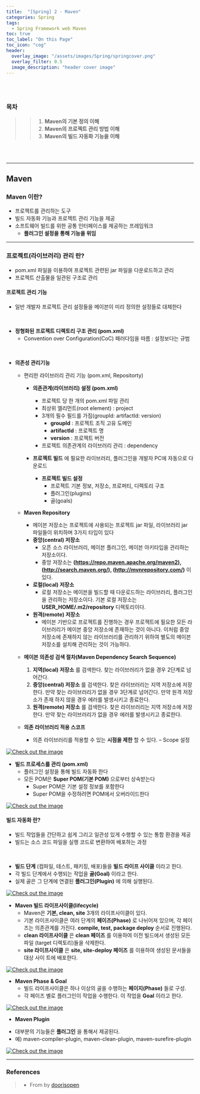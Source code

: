 ```yaml
---
title:  "[Spring] 2 - Maven"
categories: Spring
tags:
  - Spring Framework web Maven
toc: true
toc_label: "On this Page"
toc_icon: "cog"
header:
  overlay_image: "/assets/images/Spring/springcover.png"
  overlay_filter: 0.5
  image_description: "header cover image"
---
```



<br />
<br />


### 목차
>> 1. __Maven의 기본 정의 이해__
>> 2. __Maven의 프로젝트 관리 방법 이해__
>> 3. __Maven의 빌드 자동화 기능을 이해__


<br />
<br />


<hr />

## Maven
### Maven 이란?
* 프로젝트를 관리하는 도구
* 빌드 자동화 기능과 프로젝트 관리 기능을 제공
* 소프트웨어 빌드를 위한 공통 인터페이스를 제공하는 프레임워크
  - __플러그인 설정을 통해 기능을 위임__

<hr />

### 프로젝트(라이브러리) 관리 란?
* pom.xml 파일을 이용하여 프로젝트 관련된 jar 파일을 다운로드하고 관리
* 프로젝트 산출물을 일관된 구조로 관리


#### 프로젝트 관리 기능
* 일반 개발자 프로젝트 관리 설정들을 메이븐이 미리 정의한 설정들로 대체한다

<br />

* __정형화된 프로젝트 디렉토리 구조 관리 (pom.xml)__
  + Convention over Configuration(CoC) 패러다임을 따름 : 설정보다는 규범

<br />

* __의존성 관리기능__
  + 편리한 라이브러리 관리 기능 (pom.xml, Repositorty)
    - __의존관계(라이브러리) 설정 (pom.xml)__
      - 프로젝트 당 한 개의 pom.xml 파일 관리
      - 최상위 엘리먼트(root element) : project
      - 3개의 필수 필드를 가짐(groupId: artifactId: version)
        - __groupId__ : 프로젝트 조직 고유 도메인
        - __artifactId__ : 프로젝트 명
        - __version__ : 프로젝트 버전
      - 프로젝트 의존관계의 라이브러리 관리 : dependency


    - __프로젝트 빌드__ 에 필요한 라이브러리, 플러그인을 개발자 PC에 자동으로 다운로드
      - __프로젝트 빌드 설정__
        - 프로젝트 기본 정보, 저장소, 프로퍼티, 디렉토리 구조
        - 플러그인(plugins)
        - 골(goals)

  + __Maven Repository__
    - 메이븐 저장소는 프로젝트에 사용되는 프로젝트 jar 파일, 라이브러리 jar 파일들이 위치하며 3가지 타입이 있다
    - __중앙(central) 저장소__
      - 오픈 소스 라이브러리, 메이븐 플러그인, 메이븐 아키타입을 관리하는 저장소이다.
      - 중앙 저장소는 __(https://repo.maven.apache.org/maven2), (http://search.maven.org/), (http://mvnrepository.com/)__ 이 있다.
    - __로컬(local) 저장소__
      - 로컬 저장소는 메이븐을 빌드할 때 다운로드하는 라이브러리, 플러그인을 관리하는 저장소이다. 기본 로컬 저장소는 __USER_HOME/.m2/repository__ 디렉토리이다.
    - __원격(remote) 저장소__
      - 메이븐 기반으로 프로젝트를 진행하는 경우 프로젝트에 필요한 모든 라이브러리가 메이븐 중앙 저장소에 존재하는 것이 아니다. 이처럼 중앙 저장소에 존재하지 않는 라이브러리를 관리하기 위하여 별도의 메이븐 저장소를 설치해 관리하는 것이 가능하다.
  - __메이븐 의존성 검색 절차(Maven Dependency Search Sequence)__
    1.  __지역(local) 저장소__ 를 검색한다. 찾는 라이브러리가 없을 경우 2단계로 넘어간다.
    2. __중앙(central) 저장소__ 를 검색한다. 찾은 라이브러리는 지역 저장소에 저장한다. 만약 찾는 라이브러리가 없을 경우 3단계로 넘어간다. 만약 원격 저장소가 존재 하지 않을 경우 에러를 발생시키고 종료한다.
    3. __원격(remote) 저장소__ 를 검색한다. 찾은 라이브러리는 지역 저장소에 저장한다. 만약 찾는 라이브러리가 없을 경우 에러를 발생시키고 종료한다.

  - __의존 라이브러리 적용 스코프__
    - 의존 라이브러리를 적용할 수 있는 __시점을 제한__ 할 수 있다. – Scope 설정
<a href="{{ site.spring_img }}/spring_maven_2.JPG" data-lightbox="falcon9-large" data-title="Check out the image">
  <img src="{{ site.spring_img }}/spring_maven_2.JPG" title="Check out the image">
</a>

<br />

* __빌드 프로세스를 관리 (pom.xml)__
  + 플러그인 설정을 통해 빌드 자동화 한다
  + 모든 POM은 __Super POM(기본 POM)__ 으로부터 상속받는다
    - Super POM은 기본 설정 정보를 포함한다
    - Super POM을 수정하려면 POM에서 오버라이드한다
<a href="{{ site.spring_img }}/spring_maven_1.JPG" data-lightbox="falcon9-large" data-title="Check out the image">
  <img src="{{ site.spring_img }}/spring_maven_1.JPG" title="Check out the image">
</a>


#### 빌드 자동화 란?
* 빌드 작업들을 간단하고 쉽게 그리고 일관성 있게 수행할 수 있는 통합 환경을 제공
* 빌드는 소스 코드 파일을 실행 코드로 변환하여 배포하는 과정

<br />

* __빌드 단계__ (컴파일, 테스트, 패키징, 배포)들을 __빌드 라이프 사이클__ 이라고 한다.
* 각 빌드 단계에서 수행되는 작업을 __골(Goal)__ 이라고 한다.
* 실제 골은 그 단계에 연결된 __플러그인(Plugin)__ 에 의해 실행된다.
<a href="{{ site.spring_img }}/spring_maven_3.JPG" data-lightbox="falcon9-large" data-title="Check out the image">
  <img src="{{ site.spring_img }}/spring_maven_3.JPG" title="Check out the image">
</a>

* __Maven 빌드 라이프사이클(lifecycle)__
  - Maven은 __기본, clean, site__ 3개의 라이프사이클이 있다.
  - 기본 라이프사이클은 여러 단계의 __페이즈(Phase)__ 로 나뉘어져 있으며, 각 페이즈는 의존관계를 가진다. __compile, test, package deploy__ 순서로 진행된다.
  - __clean 라이프사이클__ 은 __clean 페이즈__ 를 이용하여 이전 빌드에서 생성된 모든 파일
  (target 디렉토리)들을 삭제한다.
  - __site 라이프사이클__ 은 __site, site-deploy 페이즈__ 를 이용하여 생성된 문서들을 대상 사이
  트에 배포한다.
<a href="{{ site.spring_img }}/spring_maven_4.JPG" data-lightbox="falcon9-large" data-title="Check out the image">
  <img src="{{ site.spring_img }}/spring_maven_4.JPG" title="Check out the image">
</a>

* __Maven Phase & Goal__
  - 빌드 라이프사이클은 하나 이상의 골을 수행하는 __페이지(Phase)__ 들로 구성.
  - 각 페이즈 별로 플러그인이 작업을 수행한다. 이 작업을 __Goal__ 이라고 한다.
<a href="{{ site.spring_img }}/spring_maven_5.JPG" data-lightbox="falcon9-large" data-title="Check out the image">
  <img src="{{ site.spring_img }}/spring_maven_5.JPG" title="Check out the image">
</a>

* __Maven Plugin__
- 대부분의 기능들은 __플러그인__ 을 통해서 제공된다.
- 예) maven-compiler-plugin, maven-clean-plugin, maven-surefire-plugin
<a href="{{ site.spring_img }}/spring_maven_6.JPG" data-lightbox="falcon9-large" data-title="Check out the image">
  <img src="{{ site.spring_img }}/spring_maven_6.JPG" title="Check out the image">
</a>


<hr />

### References
> * From by [doorisopen](https://doorisopen.github.io/) 
